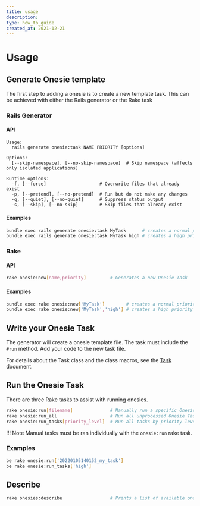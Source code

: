 ```yaml
---
title: usage
description:
type: how_to_guide
created_at: 2021-12-21
---
```


# Usage

## Generate Onesie template
The first step to adding a onesie is to create a new template task. This can
be achieved with either the Rails generator or the Rake task

### Rails Generator

#### API
```
Usage:
  rails generate onesie:task NAME PRIORITY [options]

Options:
  [--skip-namespace], [--no-skip-namespace]  # Skip namespace (affects only isolated applications)

Runtime options:
  -f, [--force]                    # Overwrite files that already exist
  -p, [--pretend], [--no-pretend]  # Run but do not make any changes
  -q, [--quiet], [--no-quiet]      # Suppress status output
  -s, [--skip], [--no-skip]        # Skip files that already exist

```

#### Examples
```bash
bundle exec rails generate onesie:task MyTask      # creates a normal priority task
bundle exec rails generate onesie:task MyTask high # creates a high priority task
```

### Rake

#### API
```bash
rake onesie:new[name,priority]         # Generates a new Onesie Task
```

#### Examples

```bash
bundle exec rake onesie:new['MyTask']        # creates a normal priority task
bundle exec rake onesie:new['MyTask','high'] # creates a high priority task
```

## Write your Onesie Task
The generator will create a onesie template file. The task must include the
`#run` method. Add your code to the new task file.

For details about the Task class and the class macros, see the
[Task](../explanations/task.md) document.

## Run the Onesie Task
There are three Rake tasks to assist with running onesies.

```bash
rake onesie:run[filename]              # Manually run a specific Onesie Tasks
rake onesie:run_all                    # Run all unprocessed Onesie Tasks
rake onesie:run_tasks[priority_level]  # Run all tasks by priority level
```

!!! Note
    Manual tasks must be ran individually with the `onesie:run` rake task.


### Examples

```bash
be rake onesie:run['20220105140152_my_task']
be rake onesie:run_tasks['high']
```

## Describe
```bash
rake onesies:describe                  # Prints a list of available onesies to run
```
